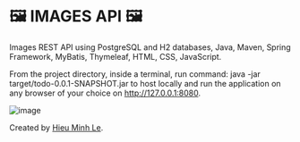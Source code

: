 # 🖼 IMAGES API 🖼
Images REST API using PostgreSQL and H2 databases, Java, Maven, Spring Framework, MyBatis, Thymeleaf, HTML, CSS, JavaScript.

From the project directory, inside a terminal, run command: java -jar target/todo-0.0.1-SNAPSHOT.jar to host locally and run the application on any browser of your choice on http://127.0.0.1:8080.

![image](https://user-images.githubusercontent.com/45391649/110904165-2448ec00-833b-11eb-84a8-3f2d611a985e.png)

Created by [Hieu Minh Le](mailto:MinhHieu.Le@aia.com).
